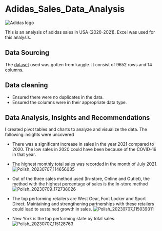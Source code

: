 # Adidas_Sales_Data_Analysis
![Adidas logo](https://github.com/OnyinyeFavour228/Adidas_Sales_Data_Analysis/assets/107655675/c712ab11-f680-4625-a59d-63b579e40735)

This is an analysis of adidas sales in USA (2020-2021). Excel was used for this analysis.
## Data Sourcing 
The [dataset](https://www.kaggle.com/datasets/heemalichaudhari/adidas-sales-dataset) used was gotten from kaggle. It consist of 9652 rows and 14 columns.
## Data cleaning 
* Ensured there were no duplicates in the data.
* Ensured the columns were in their appropriate data type.
## Data Analysis, Insights and Recommendations 
I created pivot tables and charts to analyze and visualize the data.
The following insights were uncovered 
* There was a significant increase in sales in the year 2021 compared to 2020. The low sales in 2020 could have been because of the COVID-19 in that year.
* The highest monthly total sales was recorded in the month of July 2021.
![Polish_20230707_114656035](https://github.com/OnyinyeFavour228/Adidas_Sales_Data_Analysis/assets/107655675/206d3ff3-a247-4da8-b401-6f68e9947a89)


* Out of the three sales method used (In-store, Online and Outlet), the method with the highest percentage of sales is the In-store method
![Polish_20230709_172738026](https://github.com/OnyinyeFavour228/Adidas_Sales_Data_Analysis/assets/107655675/63d83d78-63ab-42bd-92ab-772b6ecb7d7e)

* The top performing retailers are West Gear, Foot Locker and Sport Direct. Maintaining and strengthening partnerships with these retailers could lead to sustained growth in sales.
![Polish_20230707_115039311](https://github.com/OnyinyeFavour228/Adidas_Sales_Data_Analysis/assets/107655675/c2eceb64-20bd-487b-89f7-b6d62bea8c4d)

* New York is the top performing state by total sales.
![Polish_20230707_115128763](https://github.com/OnyinyeFavour228/Adidas_Sales_Data_Analysis/assets/107655675/440566bc-bd97-4d56-841a-31fb4eacc113)
